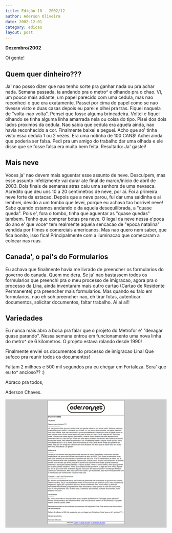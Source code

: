 ```yaml
---
title: Edição 18 - 2002/12
author: Aderson Oliveira
date: 2002-12-01
category: edicao
layout: post
---
```


**Dezembro/2002**

Oi gente!

Quem quer dinheiro???
---------------------
Ja' nao posso dizer que nao tenho sorte pra ganhar nada ou pra achar nada. Semana passada, ia andando pra o metro^ e olhando pra o chao. Vi, um pouco mais adiante, um papel parecido com uma cedula, mas nao reconheci o que era exatamente. Passei por cima do papel como se nao tivesse visto e duas casas depois eu parei e olhei pra tras. Fiquei naquela de "volta-nao volta". Pensei que fosse alguma brincadeira. Voltei e fiquei olhando se tinha alguma linha amarrada nela ou coisa do tipo. Pisei dos dois lados proximos da cedula. Nao sabia que cedula era aquela ainda, nao havia reconhecido a cor. Finalmente baixei e peguei. Acho que so' tinha visto essa cedula 1 ou 2 vezes. Era uma notinha de 100 CAN$! Achei ainda que poderia ser falsa. Pedi pra um amigo do trabalho dar uma olhada e ele disse que se fosse falsa era muito bem feita. Resultado: Ja' gastei!

Mais neve
---------
Voces ja' nao devem mais aguentar esse assunto de neve. Desculpem, mas esse assunto infelizmente vai durar ate final de marco/inicio de abril de 2003. Dois finais de semanas atras caiu uma senhora de uma nevasca. Acredito que deu uns 10 a 20 centimetros de neve, por ai. Foi a primeira neve forte da estacao. Depois que a neve parou, fui dar uma saidinha e ai lembrei, devido a um tombo que levei, porque eu achava tao horrivel neve! Sabe quando estamos andando e da aquela desequilibrada, a "quase queda". Pois e', fora o tombo, tinha que aguentar as "quase quedas" tambem. Tenho que comprar botas pra neve. O legal da neve nessa e'poca do ano e' que voce^ tem realmente aquela sencacao de "epoca natalina" vendida por filmes e comerciais americanos. Mas nao quero nem saber, que fica bonito, isso fica! Principalmente com a iluminacao que comecaram a colocar nas ruas.

Canada', o pai's do Formularios
-------------------------------
Eu achava que finalmente havia me livrado de preencher os formularios do governo do canada. Quem me dera. Se ja' nao bastassem todos os formularios que preenchi pra o meu processo de imigracao, agora pra o processo da Lina, ainda inventaram mais outro cartao (Cartao de Residente Permanente) pra preencher mais formularios. Mas quando eu falo em formularios, nao eh soh preencher nao, eh tirar fotas, autenticar documentos, solicitar documentos, faltar trabalho. Ai ai ai!!

Variedades
----------
Eu nunca mais abro a boca pra falar que o projeto do Metrofor e' "devagar quase parando". Nessa semana entrou em funcionamento uma nova linha do metro^ de 6 kilometros. O projeto estava rolando desde 1990!

Finalmente enviei os documentos do processo de imigracao Lina! Que sufoco pra reunir todos os documentos!

Faltam 2 milhoes e 500 mil segundos pra eu chegar em Fortaleza. Sera' que eu to^ ancioso?? :)

Abraco pra todos,

Aderson Chaves.

[![Imagem no site original](/assets/images/edicao18.png)](/assets/images/edicao18.png)